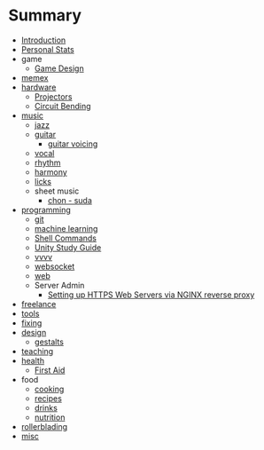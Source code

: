 # Summary

* [Introduction](README.md)
* [Personal Stats](personal.md)
* game
    * [Game Design](game/game-design.md)
* [memex](memex.md)
* [hardware](hardware/README.md)
    * [Projectors](hardware/projector.md)
    * [Circuit Bending](hardware/circuit-bending.md)
* [music](music/README.md)
    * [jazz](music/jazz.md)
    * [guitar](music/guitar/guitar.md)
        * [guitar voicing](music/guitar/voicing.md)
    * [vocal](music/vocal.md)
    * [rhythm](music/rhythm.md)
    * [harmony](music/harmony.md)
    * [licks](music/licks.md)
    * sheet music
        * [chon - suda](music/sheets/chon-suda.md)
* [programming](programming/README.md)
    * [git](programming/git.md)
    * [machine learning](programming/machine-learning.md)
    * [Shell Commands](programming/shell.md)
    * [Unity Study Guide](programming/unity3d.md)
    * [vvvv](programming/vvvv.md)
    * [websocket](programming/websocket.md)
    * [web](programming/web.md)
    * Server Admin
        * [Setting up HTTPS Web Servers via NGINX reverse proxy](programming/nginx-reverse-proxy.md)
* [freelance](freelance.md)
* [tools](tools.md)
* [fixing](fixing/README.md)
* [design](design/README.md)
    * [gestalts](design/gestalts.md)
* [teaching](teaching.md)
* [health](health/README.md)
    * [First Aid](health/first-aid.md)
* food
    * [cooking](food/cooking.md)
    * [recipes](food/recipes.md)
    * [drinks](food/drinks.md)
    * [nutrition](food/nutrition.md)
* [rollerblading](rollerblading.md)
* [misc](misc.md)